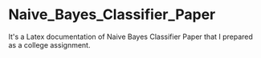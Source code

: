 # Naive_Bayes_Classifier_Paper

It's a Latex documentation of Naive Bayes Classifier Paper that I prepared as a college assignment.
